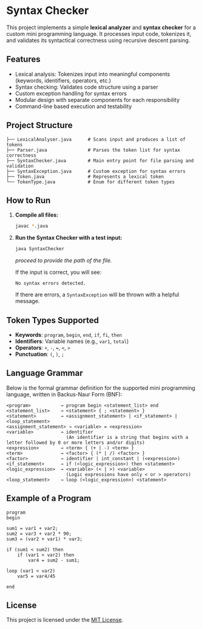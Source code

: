 # Syntax Checker

This project implements a simple **lexical analyzer** and **syntax checker** for a custom mini programming language. It processes input code, tokenizes it, and validates its syntactical correctness using recursive descent parsing.

## Features

- Lexical analysis: Tokenizes input into meaningful components (keywords, identifiers, operators, etc.)
- Syntax checking: Validates code structure using a parser
- Custom exception handling for syntax errors
- Modular design with separate components for each responsibility
- Command-line based execution and testability

## Project Structure

```
├── LexicalAnalyser.java      # Scans input and produces a list of tokens
├── Parser.java               # Parses the token list for syntax correctness
├── SyntaxChecker.java        # Main entry point for file parsing and validation
├── SyntaxException.java      # Custom exception for syntax errors
├── Token.java                # Represents a lexical token
└── TokenType.java            # Enum for different token types
```

## How to Run

1. **Compile all files:**

   ```bash
   javac *.java
   ```

2. **Run the Syntax Checker with a test input:**

   ```bash
   java SyntaxChecker
   ```
   *proceed to provide the path of the file.*

   If the input is correct, you will see:
   ```
   No syntax errors detected.
   ```

   If there are errors, a `SyntaxException` will be thrown with a helpful message.

## Token Types Supported

- **Keywords**: `program`, `begin`, `end`, `if`, `fi`, `then`
- **Identifiers**: Variable names (e.g., `var1`, `total`)
- **Operators**: `+`, `-`, `=`, `<`, `>`
- **Punctuation**: `(`, `)`, `;`


## Language Grammar

Below is the formal grammar definition for the supported mini programming language, written in Backus-Naur Form (BNF):

```
<program>           → program begin <statement_list> end 
<statement_list>    → <statement> { ; <statement> }
<statement>         → <assignment_statement> | <if_statement> | <loop_statement>
<assignment_statement> → <variable> = <expression>
<variable>          → identifier 
                      (An identifier is a string that begins with a letter followed by 0 or more letters and/or digits)
<expression>        → <term> { (+ | -) <term> }
<term>              → <factor> { (* | /) <factor> }
<factor>            → identifier | int_constant | (<expression>)
<if_statement>      → if (<logic_expression>) then <statement>
<logic_expression>  → <variable> (< | >) <variable> 
                      (Logic expressions have only < or > operators)
<loop_statement>    → loop (<logic_expression>) <statement>
```

## Example of a Program

```
program
begin

sum1 = var1 + var2;
sum2 = var3 + var2 * 90;
sum3 = (var2 + var1) * var3;

if (sum1 < sum2) then
    if (var1 > var2) then
        var4 = sum2 - sum1;

loop (var1 < var2)
    var5 = var4/45

end
```

## License

This project is licensed under the [MIT License](LICENSE.md).
